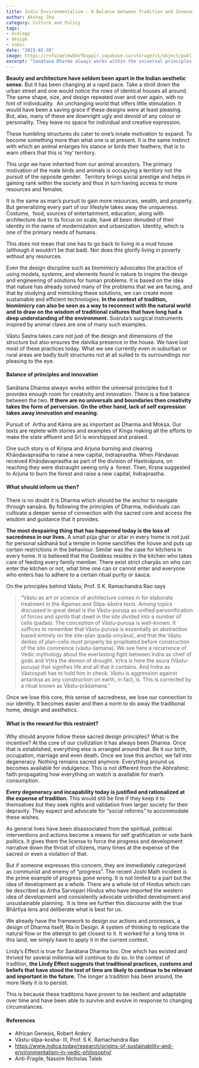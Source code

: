 ```yaml
---
title: Indic Environmentalism - A Balance between Tradition and Innovation
author: Akshay Jha
category: Culture and Policy
tags:
- ecology
- design
- indic
date: "2023-02-28"
image: https://rnfvzaelmwbbvfbsppir.supabase.co/storage/v1/object/public/brhatwebsite/05dhiti/indicenvironmentalism.webp
excerpt: "Sanātana Dharma always works within the universal principles but it provides enough room for creativity and innovation. To move the discourse on environmentalism further, we have to apply the framework which has existed from time immemorial to design our actions and processes, the design of Dharma itself, Ṛta in Design."
---
```


**Beauty and architecture have seldom been apart in the Indian aesthetic sense.** But it has been changing at a rapid pace. Take a stroll down the urban street and one would notice the rows of identical houses all around. The same shape, size, and design repeated over and over again, with no hint of individuality.  An unchanging world that offers little stimulation. It would have been a saving grace if these designs were at least pleasing. But, alas, many of these are downright ugly and devoid of any colour or personality. They leave no space for individual and creative expression.

These humbling structures do cater to one’s innate motivation to expand. To become something more than what one is at present. It is the same instinct with which an animal enlarges his stance or birds their feathers; that is to warn others that this is ‘my’ territory.

This urge we have inherited from our animal ancestors. The primary motivation of the male birds and animals is occupying a territory not the pursuit of the opposite gender.  Territory brings social prestige and helps in gaining rank within the society and thus in turn having access to more resources and females. 

It is the same as man’s pursuit to gain more resources, wealth, and property. But generalizing every part of our lifestyle takes away the uniqueness. Costume,  food, sources of entertainment, education, along with architecture due to its focus on scale, have all been denuded of their identity in the name of modernization and urbanization. Identity, which is one of the primary needs of humans. 

This does not mean that one has to go back to living in a mud house (although it wouldn’t be that bad). Nor does this glorify living in poverty without any resources. 

Even the design discipline such as biomimicry advocates the practice of using models, systems, and elements found in nature to inspire the design and engineering of solutions for human problems. It is based on the idea that nature has already solved many of the problems that we are facing, and that by studying and mimicking these solutions, we can create more sustainable and efficient technologies. **In the context of tradition, biomimicry can also be seen as a way to reconnect with the natural world and to draw on the wisdom of traditional cultures that have long had a deep understanding of the environment.** Suśruta’s surgical instruments inspired by animal claws are one of many such examples.

Vāstu Śastra takes care not just of the design and dimensions of the structure but also ensures the daivika presence in the house. We have lost most of these practices today. What we see currently even in suburban or rural areas are badly built structures not at all suited to its surroundings nor pleasing to the eye.  

#### Balance of principles and innovation

Sanātana Dharma always works within the universal principles but it provides enough room for creativity and innovation. There is a fine balance between the two. **If there are no universals and boundaries then creativity takes the form of perversion. On the other hand, lack of self expression takes away innovation and meaning.**

Pursuit of  Artha and Kāma are as important as Dharma and Mokṣa. Our texts are replete with stories and examples of Kings making all the efforts to make the state affluent and Srī is worshipped and praised. 

One such story is of Kṛiṣṇa and Arjuna burning and clearing Khāṇḍavaprastha to raise a new capital, Indraprastha. When Pānḍavas received Khāṇḍavaprastha as part of the division of Hastināpura, on reaching they were distraught seeing only a  forest. Then, Kṛṣṇa suggested to Arjuna to burn the forest and raise a new capital, Indraprastha. 

#### What should inform us then?

There is no doubt it is Dharma which should be the anchor to navigate through sansāra. By following the principles of Dharma, individuals can cultivate a deeper sense of connection with the sacred core and access the wisdom and guidance that it provides.

**The most despairing thing that has happened today is the loss of sacredness in our lives.** A small pūja ghar or altar in every home is not just for personal sādhanā but a temple in home sanctifies the house and puts up certain restrictions in the behaviour. Similar was the case for kitchens in every home. It is believed that the Goddess resides in the kitchen who takes care of feeding every family member. There exist strict charyās on who can enter the kitchen or not, what time one can or cannot enter and everyone who enters has to adhere to a certain ritual purity or śauca. 

On the principles behind Vāstu, Prof. S K. Ramachandra Rao says 
> “Vāstu as art or science of architecture comes in for elaborate treatment in the Āgamas and Śilpa-śāstra texts. Among topics discussed in great detail is the Vāstu-puruṣa as unified personification of forces and spirits that dwell in the site divided into a number of cells (padas). The conception of Vāstu-puruṣa is well-known. It suffices to remember that Vāstu-puruṣa is essentially an abstraction based entirely on the site-plan (pada-vinyāsa), and that the Vāstu deities of plan-cells must properly be propitiated before construction of the site commence (vāstu-śamana). We see here a recurrence of Vedic mythology about the everlasting fight between Indra as chief of gods and Vṛtra the demon of drought. Vṛtra is here the asura (Vāstu-puruṣa) that signifies life and all that it contains. And Indra as Vāstospati has to hold him in check. Vāstu is aggression against antarikṣa as any construction on earth, in fact, is. This is corrected by a ritual known as Vāstu-prāśamana.”

Once we lose this core, this sense of sacredness, we lose our connection to our identity. It becomes easier and then a norm to do away the traditional home, design and aesthetics.

#### What is the reward for this restraint?

Why should anyone follow these sacred design principles? What is the incentive? At the core of our civilization it has always been Dharma. Once that is established, everything else is arranged around that. Be it our birth, occupation, marriage and even death. Once we lose this anchor, we fall into degeneracy. Nothing remains sacred anymore. Everything around us becomes available for indulgence. This is not different from the Abhrahmic faith propagating how everything on watch is available for man’s consumption. 

**Every degeneracy and incapability today is justified and rationalized at the expense of tradition.** This would still be fine if they keep it to themselves but they seek rights and validation from larger society for their depravity. They expect and advocate for “social reforms” to accommodate these wishes. 

As general lives have been disassociated from the spiritual, political interventions and actions become a means for self gratification or vote bank politics. It gives them the license to force the progress and development narrative down the throat of citizens, many times at the expense of the sacred or even a violation of that. 

But if someone expresses this concern, they are immediately categorized as communist and enemy of “progress”. The recent Joshi Math incident is the prime example of progress gone wrong. It is not limited to a part but the idea of development as a whole. There are a whole lot of Hindus which can be described as Artha Sarvopari Hindus who have imported the western idea of development and consistently advocate unbridled development and unsustainable planning.  It is time we further this discourse with the true Bhārtīya lens and deliberate what is best for us.

We already have the framework to design our actions and processes, a design of Dharma itself, Ṛta in Design. A system of thinking to replicate the natural flow or the attempt to get closest to it. It worked for a long time in this land, we simply have to apply it in the current context.

Lindy’s Effect is true for Sanātana Dharma too. One which has existed and thrived for several millennia will continue to do so. In the context of tradition, **the Lindy Effect suggests that traditional practices, customs and beliefs that have stood the test of time are likely to continue to be relevant and important in the future.** The longer a tradition has been around, the more likely it is to persist. 

This is because these traditions have proven to be resilient and adaptable over time and have been able to survive and evolve in response to changing circumstances.

#### References
- African Genesis, Robert Ardery
- Vāstu-śilpa-kosha- III, Prof. S K. Ramachandra Rao
- <a href="https://www.indica.today/research/origins-of-sustainability-and-environmentalism-in-vedic-philosophy/" target="_blank" rel="noreferrer">https://www.indica.today/research/origins-of-sustainability-and-environmentalism-in-vedic-philosophy/</a>
- Anti-Fragile, Nassim Nicholas Taleb

